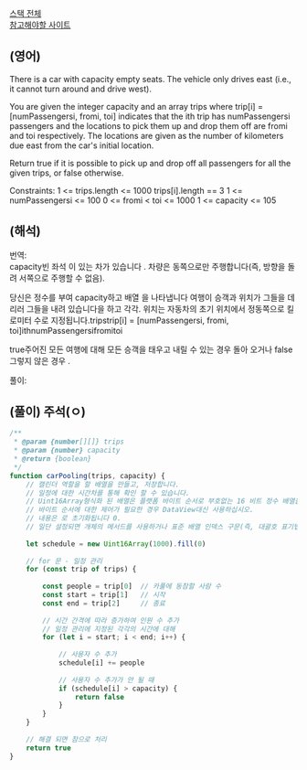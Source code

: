 <a href="https://leetcode.com/tag/sorting/">스택 전체</a>  
<a href="https://leetcode.com/problems/car-pooling/description/">참고해야할 사이트</a>   

## (영어)
There is a car with capacity empty seats. The vehicle only drives east (i.e., it cannot turn around and drive west).

You are given the integer capacity and an array trips where trip[i] = [numPassengersi, fromi, toi] indicates that the ith trip has numPassengersi passengers and the locations to pick them up and drop them off are fromi and toi respectively. The locations are given as the number of kilometers due east from the car's initial location.

Return true if it is possible to pick up and drop off all passengers for all the given trips, or false otherwise.

Constraints:
1 <= trips.length <= 1000
trips[i].length == 3
1 <= numPassengersi <= 100
0 <= fromi < toi <= 1000
1 <= capacity <= 105


## (해석)
번역:  
capacity빈 좌석 이 있는 차가 있습니다 . 차량은 동쪽으로만 주행합니다(즉, 방향을 돌려 서쪽으로 주행할 수 없음).

당신은 정수를 부여 capacity하고 배열 을 나타냅니다 여행이 승객과 위치가 그들을 데리러 그들을 내려 있습니다을 하고 각각. 위치는 자동차의 초기 위치에서 정동쪽으로 킬로미터 수로 지정됩니다.tripstrip[i] = [numPassengersi, fromi, toi]ithnumPassengersifromitoi

true주어진 모든 여행에 대해 모든 승객을 태우고 내릴 수 있는 경우 돌아 오거나 false그렇지 않은 경우 .
 
 
풀이:  


## (풀이) 주석(ㅇ)
```js
/**
 * @param {number[][]} trips
 * @param {number} capacity
 * @return {boolean}
 */
function carPooling(trips, capacity) {
    // 캘린더 역할을 할 배열을 만들고, 저장합니다.
    // 일정에 대한 시간차를 통해 확인 할 수 있습니다.
    // Uint16Array형식화 된 배열은 플랫폼 바이트 순서로 부호없는 16 비트 정수 배열을 나타냅니다.
    // 바이트 순서에 대한 제어가 필요한 경우 DataView대신 사용하십시오. 
    // 내용은 로 초기화됩니다 0. 
    // 일단 설정되면 개체의 메서드를 사용하거나 표준 배열 인덱스 구문(즉, 대괄호 표기법 사용)을 사용     하여 배열의 요소를 참조할 수 있습니다.
    
    let schedule = new Uint16Array(1000).fill(0)
    
    // for 문 - 일정 관리
    for (const trip of trips) {
        
        const people = trip[0]  // 카풀에 동참할 사람 수
        const start = trip[1]   // 시작
        const end = trip[2]     // 종료
        
        // 시간 간격에 따라 증가하여 인원 수 추가
        // 일정 관리에 지정된 각각의 시간에 대해
        for (let i = start; i < end; i++) {
            
            // 사용자 수 추가
            schedule[i] += people
            
            // 사용자 수 추가가 안 될 때
            if (schedule[i] > capacity) {
                return false
            }
        }
    }
    
    // 해결 되면 참으로 처리
    return true
}
```    
